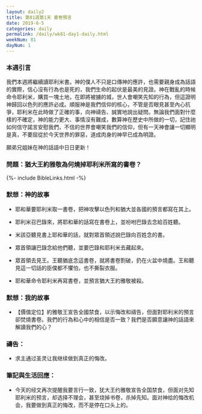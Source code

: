 ```yaml
---
layout: daily2
title: 第81週第1天 書卷預言
date: 2019-8-5
categories: daily
permalink: /daily/wk81-day1-daily.html
weekNum: 81
dayNum: 1
---
```

### 本週引言
我們本週將繼續讀耶利米書。神的僕人不只是口傳神的應許，也需要親身成為話語的實際，信心沒有行為也是死的，我們生命的起伏是最美的見證。神在戰亂的時候命令耶利米，購買一塊土地，在即將被擄的城，世人會嘲笑先知的行為，但這證明神歸回以色列的應許必成。順服神是我們信仰的核心，不管是否眼見甚至內心抗爭，耶利米在此時做了正確的事，向神禱告、誠實地說出疑問。無論我們面對什麼樣的不確定，神的能力更大、事情沒有難成，數算神在歷史中所做的一切，記住祂如何信守諾言安慰我們，不信的世界會嘲笑我們的信仰，但有一天神會讓一切顯明是真，不要屈從於今天世界的罪惡，道成肉身的神早已成為明證。

願弟兄姐妹在神的話語中日日更新！

### 問題：猶大王約雅敬為何燒掉耶利米所寫的書卷？

{%- include BibleLinks.html -%}

### 默想：神的故事
+ 耶和華要耶利米取一書卷，把神攻擊以色列和猶大並各國的預言都寫在其上。

+ 耶利米召巴錄來，將耶和華的話寫在書卷上，並吩咐巴錄去念給百姓聽。

+ 米該亞聽見書上耶和華的話，就對眾首領述說巴錄向百姓念的書。

+ 眾首領讓巴錄念給他們聽，並要巴錄和耶利米去藏起來。

+ 眾首領去見王。王聽猶底念這書卷，就將書卷割破，扔在火盆中燒盡。王和聽見這一切話的臣僕都不懼怕，也不撕裂衣服。

+ 耶和華命令耶利米再寫書卷，並預言猶大王約雅敬被殺。


### 默想：我的故事
+ 【價值定位】約雅敬王宣告全國禁食，以示悔改和禱告，但面對耶利米的預言卻焚燒書卷。我們的行為和心中的相信是否一致？我們是否願意讓神的話語來解讀我們的心？


### 禱告：

+ 求主通过圣灵让我继续做到真正的悔改。

### 筆記與生活回應：

+ 今天的经文再次提醒我要言行一致，犹大王约雅敬宣告全国禁食，但面对先知耶利米的预言，却选择不理会，甚至烧掉书卷，杀掉先知。面对神给的悔改机会，我要做到真正的悔改，而不是停在口头上的。
